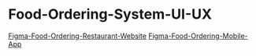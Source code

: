 # Food-Ordering-System-UI-UX
[Figma-Food-Ordering-Restaurant-Website](https://www.figma.com/design/1JfOWn6BEkKJAPG1H7QNzQ/Restaurant-Website-UI-Template?node-id=0-1&t=eJegLqMCvuDNcImo-0)
[Figma-Food-Ordering-Mobile-App](https://www.figma.com/design/sK0R8A2rC55Rbs3d0AfFJq/Food-Ordering-System-Mobile-App-(SE-PROJ-UI)?node-id=2-16&t=oHoxzRyGZvE7qSEm-0)
